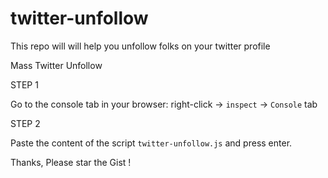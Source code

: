 # twitter-unfollow
This repo will will help you unfollow folks on your twitter profile

Mass Twitter Unfollow 

STEP 1

Go to the console tab in your browser: right-click -> `inspect` -> `Console` tab





STEP 2

Paste the content of the script `twitter-unfollow.js` and press enter. 



Thanks, Please star the Gist !
